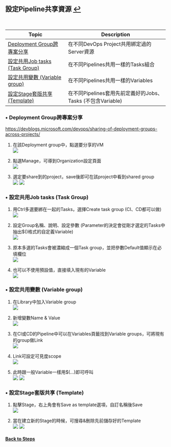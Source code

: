 ## 設定Pipeline共享資源 [↩](https://github.com/timmchentw/Timm_WebNote/blob/main/Azure%20Pipilines/CICD%E8%A9%B3%E7%B4%B0%E6%B5%81%E7%A8%8B%E7%AD%86%E8%A8%98.md)

<br>

|Topic|Description|
|--|--|
|[Deployment Group跨專案分享](#-Deployment-Group跨專案分享)|在不同DevOps Project共用綁定過的Server資源|
|[設定共用Job tasks (Task Group)](#-設定共用Job-tasks-Task-Group)|在不同Pipelines共用一樣的Tasks組合|
|[設定共用變數 (Variable group)](#-設定共用變數-Variable-group)|在不同Pipelines共用一樣的Variables|
|[設定Stage套版共享 (Template)](#-設定Stage套版共享-Template)|在不同Pipelines套用先前定義好的Jobs、Tasks (不包含Variable)|

### • Deployment Group跨專案分享
https://devblogs.microsoft.com/devops/sharing-of-deployment-groups-across-projects/
1. 在該Deployment group中，點選要分享的VM
<br> ![](https://github.com/timmchentw/Timm_WebNote/blob/main/Azure%20Pipilines/images/8-1.png)<br>
2. 點選Manage，可導到Organization設定頁面
<br> ![](https://github.com/timmchentw/Timm_WebNote/blob/main/Azure%20Pipilines/images/8-2.png)<br>


3. 選定要share到的project，save後即可在該project中看到shared group
<br> ![](https://github.com/timmchentw/Timm_WebNote/blob/main/Azure%20Pipilines/images/8-3.png) ![](https://github.com/timmchentw/Timm_WebNote/blob/main/Azure%20Pipilines/images/8-4.png)<br>






### • 設定共用Job tasks (Task Group)
1. 用Ctrl多選要綁在一起的Tasks，選擇Create task group (CI、CD都可以做)
<br> ![](https://github.com/timmchentw/Timm_WebNote/blob/main/Azure%20Pipilines/images/8-5.png)<br>

2. 設定Group名稱、說明、設定參數 (Parameter的決定會從剛才選定的Tasks中抽出$()格式的自定義Variable)
<br> ![](https://github.com/timmchentw/Timm_WebNote/blob/main/Azure%20Pipilines/images/8-6.png)<br>

3. 原本多選的Tasks會被濃縮成一個Task group，並把參數Default值顯示在必填欄位
<br> ![](https://github.com/timmchentw/Timm_WebNote/blob/main/Azure%20Pipilines/images/8-7.png)<br>

4. 也可以不使用預設值，直接填入現有的Variable
<br> ![](https://github.com/timmchentw/Timm_WebNote/blob/main/Azure%20Pipilines/images/8-8.png)<br>




### • 設定共用變數 (Variable group)
1. 在Library中加入Variable group
<br> ![](https://github.com/timmchentw/Timm_WebNote/blob/main/Azure%20Pipilines/images/8-9.png)<br>

2. 新增變數Name & Value
<br> ![](https://github.com/timmchentw/Timm_WebNote/blob/main/Azure%20Pipilines/images/8-10.png)<br>

3. 在CI或CD的Pipeline中可以在Variables頁籤找到Variable groups，可將現有的group做Link
<br> ![](https://github.com/timmchentw/Timm_WebNote/blob/main/Azure%20Pipilines/images/8-11.png)<br>

4. Link可設定可見度scope
<br> ![](https://github.com/timmchentw/Timm_WebNote/blob/main/Azure%20Pipilines/images/8-12.png)<br>

5. 此時跟一般Variable一樣用$(...)即可呼叫
<br> ![](https://github.com/timmchentw/Timm_WebNote/blob/main/Azure%20Pipilines/images/8-13.png) ![](https://github.com/timmchentw/Timm_WebNote/blob/main/Azure%20Pipilines/images/8-14.png)<br>





### • 設定Stage套版共享 (Template)
1. 點擊Stage，右上角會有Save as template選項，自訂名稱後Save
<br> ![](https://github.com/timmchentw/Timm_WebNote/blob/main/Azure%20Pipilines/images/8-15.png)<br>

2. 當在建立新的Stage的時候，可搜尋&刪除先前儲存好的Template
<br> ![](https://github.com/timmchentw/Timm_WebNote/blob/main/Azure%20Pipilines/images/8-16.png) ![](https://github.com/timmchentw/Timm_WebNote/blob/main/Azure%20Pipilines/images/8-17.png)<br>


#### [Back to Steps](https://github.com/timmchentw/Timm_WebNote/blob/main/Azure%20Pipilines/CICD%E8%A9%B3%E7%B4%B0%E6%B5%81%E7%A8%8B%E7%AD%86%E8%A8%98.md)